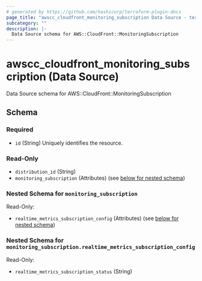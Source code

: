 ```yaml
---
# generated by https://github.com/hashicorp/terraform-plugin-docs
page_title: "awscc_cloudfront_monitoring_subscription Data Source - terraform-provider-awscc"
subcategory: ""
description: |-
  Data Source schema for AWS::CloudFront::MonitoringSubscription
---
```


# awscc_cloudfront_monitoring_subscription (Data Source)

Data Source schema for AWS::CloudFront::MonitoringSubscription



<!-- schema generated by tfplugindocs -->
## Schema

### Required

- `id` (String) Uniquely identifies the resource.

### Read-Only

- `distribution_id` (String)
- `monitoring_subscription` (Attributes) (see [below for nested schema](#nestedatt--monitoring_subscription))

<a id="nestedatt--monitoring_subscription"></a>
### Nested Schema for `monitoring_subscription`

Read-Only:

- `realtime_metrics_subscription_config` (Attributes) (see [below for nested schema](#nestedatt--monitoring_subscription--realtime_metrics_subscription_config))

<a id="nestedatt--monitoring_subscription--realtime_metrics_subscription_config"></a>
### Nested Schema for `monitoring_subscription.realtime_metrics_subscription_config`

Read-Only:

- `realtime_metrics_subscription_status` (String)
